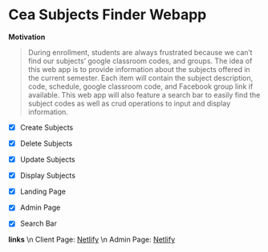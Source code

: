 # Cea Subjects Finder Webapp

**Motivation**

> During enrollment, students are always frustrated because we can’t find our subjects’ google classroom codes, and groups. The idea of this web app is to provide information about the subjects offered in the current semester. Each item will contain the subject description, code, schedule, google classroom code, and Facebook group link if available. This web app will also feature a search bar to easily find the subject codes as well as crud operations to input and display information.


- [x] Create Subjects
- [x] Delete Subjects
- [x] Update Subjects
- [x] Display Subjects
- [x] Landing Page
- [x] Admin Page
- [x] Search Bar


**links** \n
Client Page: [Netlify](https://subjects-finder.netlify.app/) \n
Admin Page: [Netlify](https://subjects-finder.netlify.app/admin)
